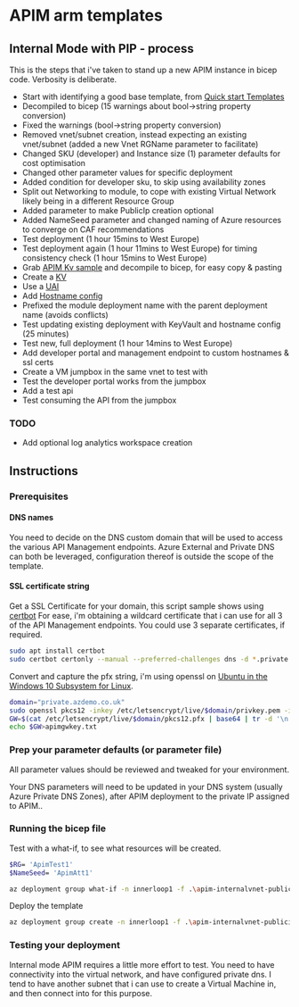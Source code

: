 # APIM arm templates

## Internal Mode with PIP - process

This is the steps that i've taken to stand up a new APIM instance in bicep code. Verbosity is deliberate.

- Start with identifying a good base template, from [Quick start Templates](https://github.com/Azure/azure-quickstart-templates/blob/master/quickstarts/microsoft.apimanagement/api-management-create-with-internal-vnet-publicip/azuredeploy.json)
- Decompiled to bicep (15 warnings about bool->string property conversion)
- Fixed the warnings (bool->string property conversion)
- Removed vnet/subnet creation, instead expecting an existing vnet/subnet (added a new Vnet RGName parameter to facilitate)
- Changed SKU (developer) and Instance size (1) parameter defaults for cost optimisation
- Changed other parameter values for specific deployment
- Added condition for developer sku, to skip using availability zones
- Split out Networking to module, to cope with existing Virtual Network likely being in a different Resource Group
- Added parameter to make PublicIp creation optional
- Added NameSeed parameter and changed naming of Azure resources to converge on CAF recommendations
- Test deployment (1 hour 15mins to West Europe)
- Test deployment again (1 hour 11mins to West Europe) for timing consistency check (1 hour 15mins to West Europe)
- Grab [APIM Kv sample](https://github.com/Azure/azure-quickstart-templates/blob/master/quickstarts/microsoft.apimanagement/api-management-key-vault-create/azuredeploy.json) and decompile to bicep, for easy copy & pasting
- Create a [KV](https://github.com/Azure/azure-quickstart-templates/blob/master/quickstarts/microsoft.apimanagement/api-management-key-vault-create/azuredeploy.json#L110)
- Use a [UAI](https://github.com/Azure/azure-quickstart-templates/blob/master/quickstarts/microsoft.apimanagement/api-management-key-vault-create/azuredeploy.json#L140)
- Add [Hostname config](https://github.com/Azure/azure-quickstart-templates/blob/master/quickstarts/microsoft.apimanagement/api-management-key-vault-create/azuredeploy.json#L151)
- Prefixed the module deployment name with the parent deployment name (avoids conflicts)
- Test updating existing deployment with KeyVault and hostname config (25 minutes)
- Test new, full deployment (1 hour 14mins to West Europe)
- Add developer portal and management endpoint to custom hostnames & ssl certs
- Create a VM jumpbox in the same vnet to test with
- Test the developer portal works from the jumpbox
- Add a test api
- Test consuming the API from the jumpbox

### TODO

- Add optional log analytics workspace creation

## Instructions

### Prerequisites

#### DNS names

You need to decide on the DNS custom domain that will be used to access the various API Management endpoints.
Azure External and Private DNS can both be leveraged, configuration thereof is outside the scope of the template.

#### SSL certificate string

Get a SSL Certificate for your domain, this script sample shows using [certbot](https://certbot.eff.org/)
For ease, i'm obtaining a wildcard certificate that i can use for all 3 of the API Management endpoints. You could use 3 separate certificates, if required.

```bash
sudo apt install certbot
sudo certbot certonly --manual --preferred-challenges dns -d *.private.azdemo.co.uk
```

Convert and capture the pfx string, i'm using openssl on [Ubuntu in the Windows 10 Subsystem for Linux](https://ubuntu.com/wsl).

```bash
domain="private.azdemo.co.uk"
sudo openssl pkcs12 -inkey /etc/letsencrypt/live/$domain/privkey.pem -in /etc/letsencrypt/live/$domain/cert.pem -export -out /etc/letsencrypt/live/$domain/pkcs12.pfx -passout pass:
GW=$(cat /etc/letsencrypt/live/$domain/pkcs12.pfx | base64 | tr -d '\n')
echo $GW>apimgwkey.txt
```

### Prep your parameter defaults (or parameter file)

All parameter values should be reviewed and tweaked for your environment.

Your DNS parameters will need to be updated in your DNS system (usually Azure Private DNS Zones), after APIM deployment to the private IP assigned to APIM..

### Running the bicep file

Test with a what-if, to see what resources will be created.

```bash
$RG= 'ApimTest1'
$NameSeed= 'ApimAtt1'

az deployment group what-if -n innerloop1 -f .\apim-internalvnet-publicip.bicep -g $RG -p nameSeed=$NameSeed
```

Deploy the template

```bash
az deployment group create -n innerloop1 -f .\apim-internalvnet-publicip.bicep -g $RG -p nameSeed=$NameSeed
```

### Testing your deployment

Internal mode APIM requires a little more effort to test. You need to have connectivity into the virtual network, and have configured private dns.
I tend to have another subnet that i can use to create a Virtual Machine in, and then connect into for this purpose.

